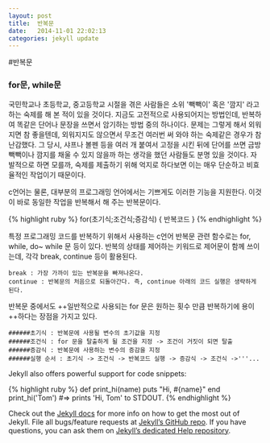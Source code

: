 ```yaml
---
layout: post
title:  반복문
date:   2014-11-01 22:02:13
categories: jekyll update
---
```


#반복문

### for문, while문


국민학교나 초등학교, 중고등학교 시절을 겪은 사람들은 소위 '빽빽이' 혹은 '깜지' 라고 하는 숙제를 해 본 적이 있을 것이다.
지금도 고전적으로 사용되어지는 방법인데, 반복하여 똑같은 단어나 문장을 쓰면서 암기하는 방법 중의 하나이다.
문제는 그렇게 해서 외워지면 참 좋을텐데, 외워지지도 않으면서 무조건 여러번 써 와야 하는 숙제같은 경우가 참 난감했다.
그 당시, 샤프나 볼펜 등을 여러 개 붙여서 고정을 시킨 뒤에 단어를 쓰면
금방 빽빽이나 깜지를 채울 수 있지 않을까 하는 생각을 했던 사람들도 분명 있을 것이다.
자발적으로 하면 모를까, 숙제를 제출하기 위해 억지로 하다보면 이는 매우 단순하고 비효율적인 작업이기 때문이다.


c언어는 물론, 대부분의 프로그래밍 언어에서는 기쁘게도 이러한 기능을 지원한다.
이것이 바로 동일한 작업을 반복해서 해 주는 반복문이다.

{% highlight ruby %}
for(초기식;조건식;증감식)
{
    반복코드
}
{% endhighlight %}


특정 프로그래밍 코드를 반복하기 위해서 사용하는 c언어 반복문 관련 함수로는 for, while, do~ while 문 등이 있다.
반복의 상태를 제어하는 키워드로 제어문이 함께 쓰이는데, 각각 break, continue 등이 활용된다.

```
break : 가장 가까이 있는 반복문을 빠져나온다.
continue : 반복문의 처음으로 되돌아간다. 즉, continue 아래의 코드 실행은 생략하게 된다.
```

반복문 중에서도 ++일반적으로 사용되는 for 문은 원하는 횟수 만큼 반복하기에 용이++하다는 장점을 가지고 있다.
```
######초기식 : 반복문에 사용될 변수의 초기값을 지정
######조건식 : for 문을 탈출하게 될 조건을 지정 -> 조건이 거짓이 되면 탈출
######증감식 : 반복문에 사용하는 변수의 증감을 지정
######실행 순서 : 초기식 -> 조건식 -> 반복코드 실행 -> 증감식 -> 조건식 ->'''...
```



 

Jekyll also offers powerful support for code snippets:

{% highlight ruby %}
def print_hi(name)
  puts "Hi, #{name}"
end
print_hi('Tom')
#=> prints 'Hi, Tom' to STDOUT.
{% endhighlight %}

Check out the [Jekyll docs][jekyll] for more info on how to get the most out of Jekyll. File all bugs/feature requests at [Jekyll’s GitHub repo][jekyll-gh]. If you have questions, you can ask them on [Jekyll’s dedicated Help repository][jekyll-help].

[jekyll]:      http://jekyllrb.com
[jekyll-gh]:   https://github.com/jekyll/jekyll
[jekyll-help]: https://github.com/jekyll/jekyll-help
